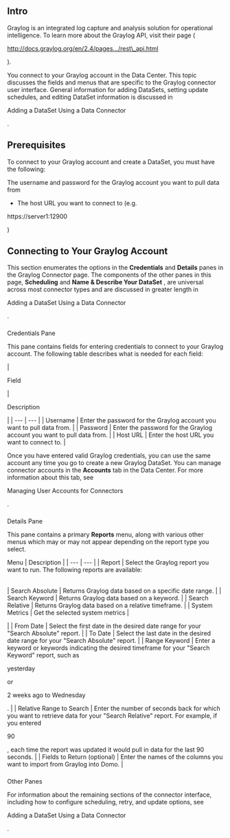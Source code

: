 

Intro
-------

Graylog is an integrated log capture and analysis solution for operational intelligence. To learn more about the Graylog API, visit their page (

http://docs.graylog.org/en/2.4/pages.../rest\_api.html

).


 You connect to your Graylog account in the Data Center. This topic discusses the fields and menus that are specific to the Graylog connector user interface. General information for adding DataSets, setting update schedules, and editing DataSet information is discussed in

Adding a DataSet Using a Data Connector

.


 Prerequisites
---------------

To connect to your Graylog account and create a DataSet, you must have the following:

 The username and password for the Graylog account you want to pull data from
* The host URL you want to connect to (e.g.


 https://server1:12900


 )

Connecting to Your Graylog Account
------------------------------------


 This section enumerates the options in the
 **Credentials**
 and
 **Details**
 panes in the Graylog Connector page. The components of the other panes in this page,
 **Scheduling**
 and
 **Name & Describe Your DataSet**
 , are universal across most connector types and are discussed in greater length in

Adding a DataSet Using a Data Connector

.


###

Credentials Pane


 This pane contains fields for entering credentials to connect to your Graylog account. The following table describes what is needed for each field:


|

Field

|

Description

|
| --- | --- |
|
 Username
  |
 Enter the password for the Graylog account you want to pull data from.
  |
|
 Password
  |
 Enter the password for the Graylog account you want to pull data from.
  |
|
 Host URL
  |
 Enter the host URL you want to connect to.
  |


 Once you have entered valid Graylog credentials, you can use the same account any time you go to create a new Graylog DataSet. You can manage connector accounts in the
 **Accounts**
 tab in the Data Center. For more information about this tab, see

Managing User Accounts for Connectors

.


###
 Details Pane

This pane contains a primary
 **Reports**
 menu, along with various other menus which may or may not appear depending on the report type you select.


 Menu
  |
 Description
  |
| --- | --- |
|
 Report
  |
 Select the Graylog report you want to run. The following reports are available:


|  |  |
| --- | --- |
|
 Search Absolute
  |
 Returns Graylog data based on a specific date range.
  |
|
 Search Keyword
  |
 Returns Graylog data based on a keyword.
  |
|
 Search Relative
  |
 Returns Graylog data based on a relative timeframe.
  |
|
 System Metrics
  |
 Get the selected system metrics
  |

|
|
 From Date
  |
 Select the first date in the desired date range for your "Search Absolute" report.
  |
|
 To Date
  |
 Select the last date in the desired date range for your "Search Absolute" report.
  |
|
 Range Keyword
  |
 Enter a keyword or keywords indicating the desired timeframe for your "Search Keyword" report, such as

yesterday

or

2 weeks ago to Wednesday

.
  |
|
 Relative Range to Search
  |
 Enter the number of seconds back for which you want to retrieve data for your "Search Relative" report. For example, if you entered

90

, each time the report was updated it would pull in data for the last 90 seconds.
  |
|
 Fields to Return (optional)
  |
 Enter the names of the columns you want to import from Graylog into Domo.
  |


###
 Other Panes

For information about the remaining sections of the connector interface, including how to configure scheduling, retry, and update options, see

Adding a DataSet Using a Data Connector

.

